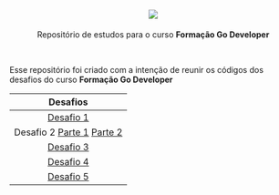<h1 align="center">
  <img
    src="https://img.shields.io/badge/golang-black?style=for-the-badge&logo=Go&logoColor=nlue"
  />
</h1>

<div align="center">
  <p>
    Repositório de estudos para o curso
    <strong> Formação Go Developer </strong> <br />
  </p>
  <br />
</div>

<div>
  <p>
    Esse repositório foi criado com a intenção de reunir os códigos dos desafios do curso
    <strong> Formação Go Developer </strong>
  </p>
  <table>
    <thead>
      <tr align="center">
        <th>Desafios</th>
      </tr>
    </thead>
    <tbody align="center">
      <tr>
        <td>
          <a
            href="https://github.com/arthurwaleixo/golang_dio_challenges/blob/main/challenges/challenge1.go"
            >Desafio 1</a
          >
        </td>
      </tr>
      <tr>
        <td>
          Desafio 2
          <a
            href="https://github.com/arthurwaleixo/golang_dio_challenges/blob/main/challenges/challenge2/part1.go"
            >Parte 1</a
          >
          <a
            href="https://github.com/arthurwaleixo/golang_dio_challenges/blob/main/challenges/challenge2/part2.go"
            >Parte 2</a
          >
        </td>
      </tr>
      <tr>
        <td>
          <a
            href="https://github.com/arthurwaleixo/golang_dio_challenges/blob/main/challenges/challenge3.go"
            >Desafio 3</a
          >
        </td>
      </tr>
      <tr>
        <td>
          <a
            href="https://github.com/arthurwaleixo/golang_dio_challenges/blob/main/challenges/challenge4.go"
            >Desafio 4</a
          >
        </td>
      </tr>
      <tr>
        <td>
          <a
            href="https://github.com/arthurwaleixo/golang_dio_challenges/blob/main/challenges/challenge5/challenge5.go"
            >Desafio 5</a
          >
        </td>
      </tr>
    </tbody>
  </table>
</div>
